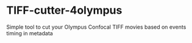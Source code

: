 # TIFF-cutter-4olympus
Simple tool to cut your Olympus Confocal TIFF movies based on events timing in metadata
